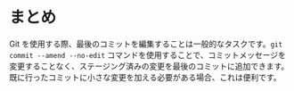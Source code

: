 # まとめ

Git を使用する際、最後のコミットを編集することは一般的なタスクです。`git commit --amend --no-edit` コマンドを使用することで、コミットメッセージを変更することなく、ステージング済みの変更を最後のコミットに追加できます。既に行ったコミットに小さな変更を加える必要がある場合、これは便利です。
